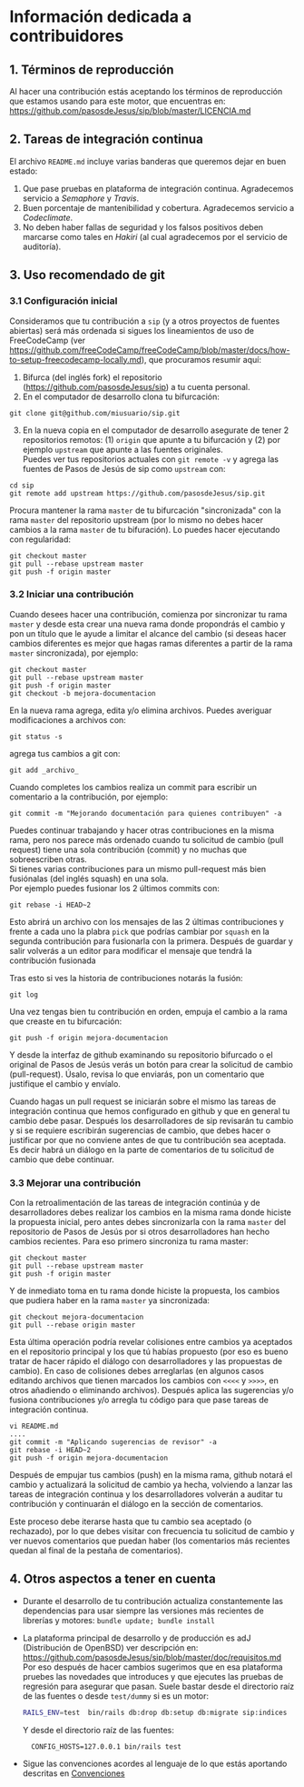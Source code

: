 # Información dedicada a contribuidores #

## 1. Términos de reproducción

Al hacer una contribución estás aceptando los términos de reproducción
que estamos usando para este motor, que encuentras en:
<https://github.com/pasosdeJesus/sip/blob/master/LICENCIA.md>

## 2. Tareas de integración continua

El archivo `README.md` incluye varias banderas que queremos dejar en 
buen estado:
  1. Que pase pruebas en plataforma de integración continua. Agradecemos 
     servicio a _Semaphore_ y _Travis_.
  2. Buen porcentaje de mantenibilidad y cobertura. Agradecemos servicio a 
     _Codeclimate_.
  3. No deben haber fallas de seguridad y los falsos positivos deben marcarse 
     como tales en _Hakiri_ (al cual agradecemos por el servicio de auditoría).


## 3. Uso recomendado de git

### 3.1 Configuración inicial

Consideramos que tu contribución a `sip` (y a otros proyectos de fuentes 
abiertas) será más ordenada si sigues los lineamientos de uso de FreeCodeCamp 
(ver https://github.com/freeCodeCamp/freeCodeCamp/blob/master/docs/how-to-setup-freecodecamp-locally.md), 
que procuramos resumir aquí:

1. Bifurca (del inglés fork) el repositorio (https://github.com/pasosdeJesus/sip) 
   a tu cuenta personal.
2. En el computador de desarrollo clona tu bifurcación:
  ```
  git clone git@github.com/miusuario/sip.git
  ```
3. En la nueva copia en el computador de desarrollo asegurate de tener 
   2 repositorios remotos: (1) `origin` que apunte a tu bifurcación y (2) 
   por ejemplo `upstream` que apunte a las fuentes originales.  
   Puedes ver tus repositorios actuales con `git remote -v` y agrega las 
   fuentes de Pasos de Jesús de sip como `upstream` con:  
  ```
  cd sip
  git remote add upstream https://github.com/pasosdeJesus/sip.git
  ```

Procura mantener la rama `master` de tu bifurcación "sincronizada" con la 
rama `master` del repositorio upstream (por lo mismo no debes hacer cambios 
a la rama `master` de tu bifuración).  Lo puedes hacer ejecutando con 
regularidad:
  ```
  git checkout master
  git pull --rebase upstream master
  git push -f origin master
  ```

### 3.2 Iniciar una contribución

Cuando desees hacer una contribución, comienza por sincronizar tu rama 
`master` y desde esta crear una nueva rama donde propondrás el cambio 
y pon un título que le ayude a limitar el alcance del cambio (si deseas 
hacer cambios diferentes es mejor que hagas ramas diferentes a partir 
de la rama `master` sincronizada), por ejemplo:
  ```
  git checkout master
  git pull --rebase upstream master
  git push -f origin master
  git checkout -b mejora-documentacion
  ```
En la nueva rama agrega, edita y/o elimina archivos. Puedes averiguar
modificaciones a archivos con:
  ```
  git status -s
  ```
agrega tus cambios a git con:
  ```
  git add _archivo_
  ```
Cuando completes los cambios realiza un commit para escribir un comentario 
a la contribución, por ejemplo:
  ```
  git commit -m "Mejorando documentación para quienes contribuyen" -a
  ```
Puedes continuar trabajando y hacer otras contribuciones en la misma rama, 
pero nos parece más ordenado cuando tu solicitud de cambio (pull request) 
tiene una sola contribución (commit) y no muchas que sobreescriben otras.  
Si tienes varias contribuciones para un mismo pull-request más bien 
fusiónalas (del inglés squash) en una sola.  
Por ejemplo puedes fusionar los 2 últimos commits con:
  ```
  git rebase -i HEAD~2
  ```
Esto abrirá un archivo con los mensajes de las 2 últimas contribuciones 
y frente a cada uno la plabra `pick` que podrías cambiar por `squash` 
en la segunda contribución para fusionarla con la primera.  Después de guardar 
y salir volverás a un editor para modificar el mensaje que tendrá la 
contribución fusionada

Tras esto si ves la historia de contribuciones notarás la fusión:
  ```
  git log
  ```
Una vez tengas bien tu contribución en orden, empuja el cambio a la rama 
que creaste en tu bifurcación:
  ```
  git push -f origin mejora-documentacion
  ```
Y desde la interfaz de github examinando su repositorio bifurcado o el 
original de Pasos de Jesús verás un botón para crear la solicitud de 
cambio (pull-request).  Úsalo, revisa lo que enviarás, pon un comentario 
que justifique el cambio y envíalo.

Cuando hagas un pull request se iniciarán sobre el mismo las tareas de 
integración continua que hemos configurado en github y que en general 
tu cambio debe pasar. Después los desarrolladores de sip revisarán tu cambio 
y si se requiere escribirán sugerencias de cambio, que debes hacer o 
justificar por que no conviene antes de que tu contribución sea aceptada. 
Es decir habrá un diálogo en la parte de comentarios de tu solicitud de 
cambio que debe continuar.


### 3.3 Mejorar una contribución

Con la retroalimentación de las tareas de integración continúa y de
desarrolladores debes realizar los cambios en la misma rama donde 
hiciste la propuesta inicial, pero antes debes sincronizarla con la 
rama `master` del repositorio de Pasos de Jesús por si otros desarrolladores 
han hecho cambios recientes. Para eso primero sincroniza tu rama master:
```
git checkout master
git pull --rebase upstream master
git push -f origin master
```
Y de inmediato toma en tu rama donde hiciste la propuesta, los cambios que 
pudiera haber en la rama `master` ya sincronizada:
```
git checkout mejora-documentacion
git pull --rebase origin master
```
Esta última operación podría revelar colisiones entre cambios ya aceptados 
en el repositorio principal y los que tú habías propuesto (por eso es bueno 
tratar de hacer rápido el diálogo con desarrolladores y las propuestas de 
cambio).  En caso de colisiones debes arreglarlas (en algunos casos editando 
archivos que tienen marcados los cambios con `<<<<` y `>>>>`, en otros 
añadiendo o eliminando archivos).
Después aplica las sugerencias y/o fusiona contribuciones y/o arregla tu 
código para que pase tareas de integración continua.
```
vi README.md
....
git commit -m "Aplicando sugerencias de revisor" -a
git rebase -i HEAD~2
git push -f origin mejora-documentacion
```
Después de empujar tus cambios (push) en la misma rama, github notará 
el cambio y actualizará la solicitud de cambio ya hecha, volviendo a 
lanzar las tareas de integración continua y los desarrolladores 
volverán a auditar tu contribución y continuarán el diálogo en la sección 
de comentarios.

Este proceso debe iterarse hasta que tu cambio sea aceptado (o rechazado), 
por lo que debes visitar con frecuencia tu solicitud de cambio y ver 
nuevos comentarios que puedan haber (los comentarios más recientes 
quedan al final de la pestaña de comentarios).


## 4. Otros aspectos a tener en cuenta

* Durante el desarrollo de tu contribución actualiza constantemente 
  las dependencias para usar siempre las versiones más recientes de librerías 
  y motores: `bundle update; bundle install`

* La plataforma principal de desarrollo y de producción es adJ (Distribución de OpenBSD) ver descripción en:
	<https://github.com/pasosdeJesus/sip/blob/master/doc/requisitos.md>
  Por eso después de hacer cambios sugerimos que en esa plataforma pruebes 
  las novedades que introduces y que ejecutes las pruebas de regresión para 
  asegurar que pasan. Suele bastar desde el directorio raíz de las fuentes 
  o desde `test/dummy` si es un motor:
  ```sh
  RAILS_ENV=test  bin/rails db:drop db:setup db:migrate sip:indices
  ```
  Y desde el directorio raíz de las fuentes:
  ```
	CONFIG_HOSTS=127.0.0.1 bin/rails test
  ```
* Sigue las convenciones acordes al lenguaje de lo que estás aportando descritas en [Convenciones](https://github.com/pasosdeJesus/sip/blob/master/doc/convenciones.md)
